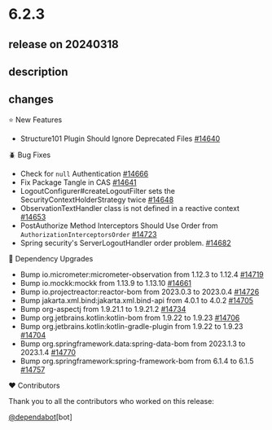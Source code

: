 # 6.2.3

## release on 20240318

## description

## changes

⭐ New Features

* Structure101 Plugin Should Ignore Deprecated Files <a href="https://github.com/spring-projects/spring-security/issues/14640" data-hovercard-type="issue" data-hovercard-url="/spring-projects/spring-security/issues/14640/hovercard">#14640</a>

🪲 Bug Fixes

* Check for <code>null</code> Authentication <a href="https://github.com/spring-projects/spring-security/issues/14666" data-hovercard-type="issue" data-hovercard-url="/spring-projects/spring-security/issues/14666/hovercard">#14666</a>
* Fix Package Tangle in CAS <a href="https://github.com/spring-projects/spring-security/issues/14641" data-hovercard-type="issue" data-hovercard-url="/spring-projects/spring-security/issues/14641/hovercard">#14641</a>
* LogoutConfigurer#createLogoutFilter sets the SecurityContextHolderStrategy twice <a href="https://github.com/spring-projects/spring-security/issues/14648" data-hovercard-type="issue" data-hovercard-url="/spring-projects/spring-security/issues/14648/hovercard">#14648</a>
* ObservationTextHandler class is not defined in a reactive context <a href="https://github.com/spring-projects/spring-security/issues/14653" data-hovercard-type="issue" data-hovercard-url="/spring-projects/spring-security/issues/14653/hovercard">#14653</a>
* PostAuthorize Method Interceptors Should Use Order from <code>AuthorizationInterceptorsOrder</code> <a href="https://github.com/spring-projects/spring-security/issues/14723" data-hovercard-type="issue" data-hovercard-url="/spring-projects/spring-security/issues/14723/hovercard">#14723</a>
* Spring security's ServerLogoutHandler order problem. <a href="https://github.com/spring-projects/spring-security/issues/14682" data-hovercard-type="issue" data-hovercard-url="/spring-projects/spring-security/issues/14682/hovercard">#14682</a>

🔨 Dependency Upgrades

* Bump io.micrometer:micrometer-observation from 1.12.3 to 1.12.4 <a href="https://github.com/spring-projects/spring-security/pull/14719" data-hovercard-type="pull_request" data-hovercard-url="/spring-projects/spring-security/pull/14719/hovercard">#14719</a>
* Bump io.mockk:mockk from 1.13.9 to 1.13.10 <a href="https://github.com/spring-projects/spring-security/pull/14661" data-hovercard-type="pull_request" data-hovercard-url="/spring-projects/spring-security/pull/14661/hovercard">#14661</a>
* Bump io.projectreactor:reactor-bom from 2023.0.3 to 2023.0.4 <a href="https://github.com/spring-projects/spring-security/pull/14726" data-hovercard-type="pull_request" data-hovercard-url="/spring-projects/spring-security/pull/14726/hovercard">#14726</a>
* Bump jakarta.xml.bind:jakarta.xml.bind-api from 4.0.1 to 4.0.2 <a href="https://github.com/spring-projects/spring-security/pull/14705" data-hovercard-type="pull_request" data-hovercard-url="/spring-projects/spring-security/pull/14705/hovercard">#14705</a>
* Bump org-aspectj from 1.9.21.1 to 1.9.21.2 <a href="https://github.com/spring-projects/spring-security/pull/14734" data-hovercard-type="pull_request" data-hovercard-url="/spring-projects/spring-security/pull/14734/hovercard">#14734</a>
* Bump org.jetbrains.kotlin:kotlin-bom from 1.9.22 to 1.9.23 <a href="https://github.com/spring-projects/spring-security/pull/14706" data-hovercard-type="pull_request" data-hovercard-url="/spring-projects/spring-security/pull/14706/hovercard">#14706</a>
* Bump org.jetbrains.kotlin:kotlin-gradle-plugin from 1.9.22 to 1.9.23 <a href="https://github.com/spring-projects/spring-security/pull/14704" data-hovercard-type="pull_request" data-hovercard-url="/spring-projects/spring-security/pull/14704/hovercard">#14704</a>
* Bump org.springframework.data:spring-data-bom from 2023.1.3 to 2023.1.4 <a href="https://github.com/spring-projects/spring-security/pull/14770" data-hovercard-type="pull_request" data-hovercard-url="/spring-projects/spring-security/pull/14770/hovercard">#14770</a>
* Bump org.springframework:spring-framework-bom from 6.1.4 to 6.1.5 <a href="https://github.com/spring-projects/spring-security/pull/14757" data-hovercard-type="pull_request" data-hovercard-url="/spring-projects/spring-security/pull/14757/hovercard">#14757</a>

❤️ Contributors

Thank you to all the contributors who worked on this release:

<a class="user-mention notranslate" data-hovercard-type="organization" data-hovercard-url="/orgs/dependabot/hovercard" data-octo-click="hovercard-link-click" data-octo-dimensions="link_type:self" href="https://github.com/dependabot">@dependabot</a>[bot]

